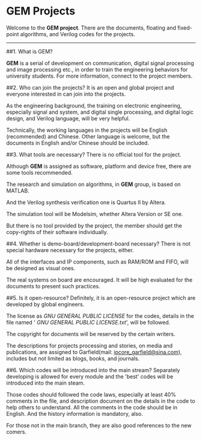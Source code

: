 

# GEM Projects
Welcome to the **GEM project**. There are the documents, floating and fixed-point algorithms, and Verilog codes for the projects.

-------------------

##1. What is GEM?

**GEM** is a serial of development on communication, digital signal processing and image processing etc., in order to train the engineering behaviors for university students. For more information, connect to the project members.

##2. Who can join the projects?
It is an open and global project and everyone interested in can join into the projects.

As the engineering background, the training on electronic engineering, especially signal and system, and digital single processing, and digital logic design, and Verilog language, will be very helpful.

Technically, the working languages in the projects will be English (recommended) and Chinese. Other language is welcome, but the documents in English and/or Chinese should be included.

##3. What tools are necessary?
There is no official tool for the project. 

Although **GEM** is assigned as software, platform and device free, there are some tools recommended. 

The research and simulation on algorithms, in **GEM** group, is based on MATLAB.

 And the Verilog synthesis verification one is Quartus II by Altera.
 
The simulation tool will be Modelsim, whether Altera Version or SE one.

But there is no tool provided by the project, the member should get the copy-rights of their software individually.

##4. Whether is demo-board/development-board necessary?
There is not special hardware necessary for the projects, either.

All of the interfaces and IP components, such as RAM/ROM and FIFO, will be designed as visual ones.

The real systems on board are encouraged. It will be high evaluated for the documents to present such practices.

##5. Is it open-resource?
Definitely, it is an open-resource project which are developed by global engineers.

The license as *GNU GENERAL PUBLIC LICENSE* for the codes, details in the file named ' *GNU GENERAL PUBLIC LICENSE.txt*', will be followed.

The copyright for documents will be reserved by the certain writers.

The descriptions for projects processing and stories, on media and publications, are assigned to Garfield(mail: <ipcore_garfield@sina.com>), includes but not limited as blogs, books, and journals.

##6. Which codes will be introduced into the main stream?
Separately developing is allowed for every module and the 'best' codes will be introduced into the main steam. 

Those codes should followed the code laws, especially at least 40% comments in the file, and description document on the details in the code to help others to understand. All the comments in the code should be in English. And the history information is mandatory, also.

For those not in the main branch, they are also good references to the new comers.
